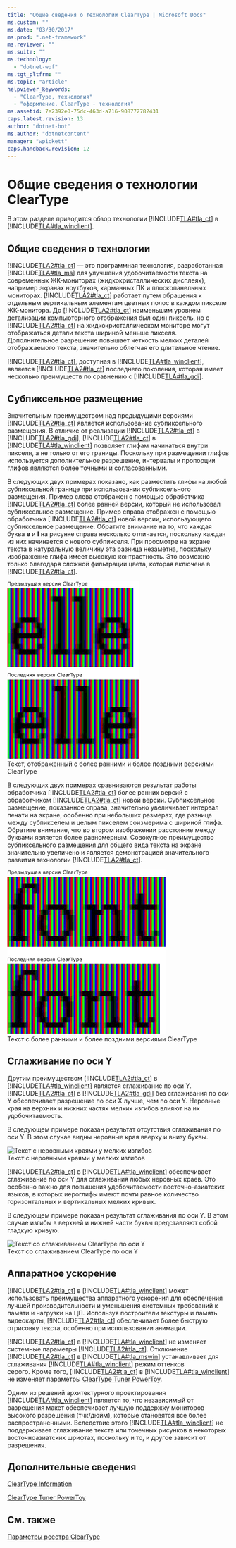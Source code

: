 ```yaml
---
title: "Общие сведения о технологии ClearType | Microsoft Docs"
ms.custom: ""
ms.date: "03/30/2017"
ms.prod: ".net-framework"
ms.reviewer: ""
ms.suite: ""
ms.technology: 
  - "dotnet-wpf"
ms.tgt_pltfrm: ""
ms.topic: "article"
helpviewer_keywords: 
  - "ClearType, технология"
  - "оформление, ClearType - технология"
ms.assetid: 7e2392e0-75dc-463d-a716-908772782431
caps.latest.revision: 13
author: "dotnet-bot"
ms.author: "dotnetcontent"
manager: "wpickett"
caps.handback.revision: 12
---
```

# Общие сведения о технологии ClearType
В этом разделе приводится обзор технологии [!INCLUDE[TLA#tla_ct](../../../../includes/tlasharptla-ct-md.md)] в [!INCLUDE[TLA#tla_winclient](../../../../includes/tlasharptla-winclient-md.md)].  
  
   
  
<a name="overview"></a>   
## Общие сведения о технологии  
 [!INCLUDE[TLA2#tla_ct](../../../../includes/tla2sharptla-ct-md.md)] — это программная технология, разработанная [!INCLUDE[TLA#tla_ms](../../../../includes/tlasharptla-ms-md.md)] для улучшения удобочитаемости текста на современных ЖК\-мониторах \(жидкокристаллических дисплеях\), например экранах ноутбуков, карманных ПК и плоскопанельных мониторах.  [!INCLUDE[TLA2#tla_ct](../../../../includes/tla2sharptla-ct-md.md)] работает путем обращения к отдельным вертикальным элементам цветных полос в каждом пикселе ЖК\-монитора.  До [!INCLUDE[TLA2#tla_ct](../../../../includes/tla2sharptla-ct-md.md)] наименьшим уровнем детализации компьютерного отображения был один пиксель, но с [!INCLUDE[TLA2#tla_ct](../../../../includes/tla2sharptla-ct-md.md)] на жидкокристаллическом мониторе могут отображаться детали текста шириной меньше пикселя.  Дополнительное разрешение повышает четкость мелких деталей отображаемого текста, значительно облегчая его длительное чтение.  
  
 [!INCLUDE[TLA2#tla_ct](../../../../includes/tla2sharptla-ct-md.md)], доступная в [!INCLUDE[TLA#tla_winclient](../../../../includes/tlasharptla-winclient-md.md)], является [!INCLUDE[TLA2#tla_ct](../../../../includes/tla2sharptla-ct-md.md)] последнего поколения, которая имеет несколько преимуществ по сравнению с [!INCLUDE[TLA#tla_gdi](../../../../includes/tlasharptla-gdi-md.md)].  
  
<a name="sub-pixel_positioning"></a>   
## Субпиксельное размещение  
 Значительным преимуществом над предыдущими версиями [!INCLUDE[TLA2#tla_ct](../../../../includes/tla2sharptla-ct-md.md)] является использование субпиксельного размещения.  В отличие от реализации [!INCLUDE[TLA2#tla_ct](../../../../includes/tla2sharptla-ct-md.md)] в [!INCLUDE[TLA2#tla_gdi](../../../../includes/tla2sharptla-gdi-md.md)], [!INCLUDE[TLA2#tla_ct](../../../../includes/tla2sharptla-ct-md.md)] в [!INCLUDE[TLA#tla_winclient](../../../../includes/tlasharptla-winclient-md.md)] позволяет глифам начинаться внутри пикселя, а не только от его границы.  Поскольку при размещении глифов используется дополнительное разрешение, интервалы и пропорции глифов являются более точными и согласованными.  
  
 В следующих двух примерах показано, как разместить глифы на любой субпиксельной границе при использовании субпиксельного размещения.  Пример слева отображен с помощью обработчика [!INCLUDE[TLA2#tla_ct](../../../../includes/tla2sharptla-ct-md.md)] более ранней версии, который не использовал субпиксельное размещение.  Пример справа отображен с помощью обработчика [!INCLUDE[TLA2#tla_ct](../../../../includes/tla2sharptla-ct-md.md)] новой версии, использующего субпиксельное размещение.  Обратите внимание на то, что каждая буква **e** и **l** на рисунке справа несколько отличается, поскольку каждая из них начинается с нового субпикселя.  При просмотре на экране текста в натуральную величину эта разница незаметна, поскольку изображение глифа имеет высокую контрастность.  Это возможно только благодаря сложной фильтрации цвета, которая включена в [!INCLUDE[TLA2#tla_ct](../../../../includes/tla2sharptla-ct-md.md)].  
  
 ![Текст, отображаемый двумя версиями ClearType](../../../../docs/framework/wpf/advanced/media/wcpsdk-mmgraphics-text-cleartype-overview-01.png "wcpsdk\_mmgraphics\_text\_cleartype\_overview\_01")  
Текст, отображенный с более ранними и более поздними версиями ClearType  
  
 В следующих двух примерах сравниваются результат работы обработчика [!INCLUDE[TLA2#tla_ct](../../../../includes/tla2sharptla-ct-md.md)] более ранних версий с обработчиком [!INCLUDE[TLA2#tla_ct](../../../../includes/tla2sharptla-ct-md.md)] новой версии.  Субпиксельное размещение, показанное справа, значительно увеличивает интервал печати на экране, особенно при небольших размерах, где разница между субпикселем и целым пикселем соизмерима с шириной глифа.  Обратите внимание, что во втором изображении расстояние между буквами является более равномерным.  Совокупное преимущество субпиксельного размещения для общего вида текста на экране значительно увеличено и является демонстрацией значительного развития технологии [!INCLUDE[TLA2#tla_ct](../../../../includes/tla2sharptla-ct-md.md)].  
  
 ![Текст, отображаемый ранней версией ClearType](../../../../docs/framework/wpf/advanced/media/wcpsdk-mmgraphics-text-cleartype-overview-02.png "wcpsdk\_mmgraphics\_text\_cleartype\_overview\_02")  
Текст с более ранними и более поздними версиями ClearType  
  
<a name="y-direction_antialiasing"></a>   
## Сглаживание по оси Y  
 Другим преимуществом [!INCLUDE[TLA2#tla_ct](../../../../includes/tla2sharptla-ct-md.md)] в [!INCLUDE[TLA#tla_winclient](../../../../includes/tlasharptla-winclient-md.md)] является сглаживание по оси Y.  [!INCLUDE[TLA2#tla_ct](../../../../includes/tla2sharptla-ct-md.md)] в [!INCLUDE[TLA2#tla_gdi](../../../../includes/tla2sharptla-gdi-md.md)] без сглаживания по оси Y обеспечивает разрешение по оси X лучше, чем по оси Y.  Неровные края на верхних и нижних частях мелких изгибов влияют на их удобочитаемость.  
  
 В следующем примере показан результат отсутствия сглаживания по оси Y.  В этом случае видны неровные края вверху и внизу буквы.  
  
 ![Текст с неровными краями у мелких изгибов](../../../../docs/framework/wpf/advanced/media/wcpsdk-mmgraphics-text-cleartype-overview-03.png "wcpsdk\_mmgraphics\_text\_cleartype\_overview\_03")  
Текст с неровными краями у мелких изгибов  
  
 [!INCLUDE[TLA2#tla_ct](../../../../includes/tla2sharptla-ct-md.md)] в [!INCLUDE[TLA#tla_winclient](../../../../includes/tlasharptla-winclient-md.md)] обеспечивает сглаживание по оси Y для сглаживания любых неровных краев.  Это особенно важно для повышения удобочитаемости восточно\-азиатских языков, в которых иероглифы имеют почти равное количество горизонтальных и вертикальных мелких кривых.  
  
 В следующем примере показан результат сглаживания по оси Y.  В этом случае изгибы в верхней и нижней части буквы представляют собой гладкую кривую.  
  
 ![Текст со сглаживанием ClearType по оси Y](../../../../docs/framework/wpf/advanced/media/wcpsdk-mmgraphics-text-cleartype-overview-04.png "wcpsdk\_mmgraphics\_text\_cleartype\_overview\_04")  
Текст со сглаживанием ClearType по оси Y  
  
<a name="hardware_acceleration"></a>   
## Аппаратное ускорение  
 [!INCLUDE[TLA2#tla_ct](../../../../includes/tla2sharptla-ct-md.md)] в [!INCLUDE[TLA#tla_winclient](../../../../includes/tlasharptla-winclient-md.md)] может использовать преимущества аппаратного ускорения для обеспечения лучшей производительности и уменьшения системных требований к памяти и нагрузки на ЦП.  Используя построители текстуры и память видеокарты, [!INCLUDE[TLA2#tla_ct](../../../../includes/tla2sharptla-ct-md.md)] обеспечивает более быструю отрисовку текста, особенно при использовании анимации.  
  
 [!INCLUDE[TLA2#tla_ct](../../../../includes/tla2sharptla-ct-md.md)] в [!INCLUDE[TLA#tla_winclient](../../../../includes/tlasharptla-winclient-md.md)] не изменяет системные параметры [!INCLUDE[TLA2#tla_ct](../../../../includes/tla2sharptla-ct-md.md)].  Отключение [!INCLUDE[TLA2#tla_ct](../../../../includes/tla2sharptla-ct-md.md)] в [!INCLUDE[TLA#tla_mswin](../../../../includes/tlasharptla-mswin-md.md)] устанавливает для сглаживания [!INCLUDE[TLA#tla_winclient](../../../../includes/tlasharptla-winclient-md.md)] режим оттенков серого. Кроме того, [!INCLUDE[TLA2#tla_ct](../../../../includes/tla2sharptla-ct-md.md)] в [!INCLUDE[TLA#tla_winclient](../../../../includes/tlasharptla-winclient-md.md)] не изменяет параметры [ClearType Tuner PowerToy](http://www.microsoft.com/typography/ClearTypePowerToy.mspx).  
  
 Одним из решений архитектурного проектирования [!INCLUDE[TLA#tla_winclient](../../../../includes/tlasharptla-winclient-md.md)] является то, что независимый от разрешения макет обеспечивает лучшую поддержку мониторов высокого разрешения \(тчк\/дюйм\), которые становятся все более распространенными.  Вследствие этого [!INCLUDE[TLA#tla_winclient](../../../../includes/tlasharptla-winclient-md.md)] не поддерживает сглаживание текста или точечных рисунков в некоторых восточноазиатских шрифтах, поскольку и то, и другое зависит от разрешения.  
  
<a name="further_information"></a>   
## Дополнительные сведения  
 [ClearType Information](http://www.microsoft.com/typography/ClearTypeInfo.mspx)  
  
 [ClearType Tuner PowerToy](http://www.microsoft.com/typography/ClearTypePowerToy.mspx)  
  
## См. также  
 [Параметры реестра ClearType](../../../../docs/framework/wpf/advanced/cleartype-registry-settings.md)